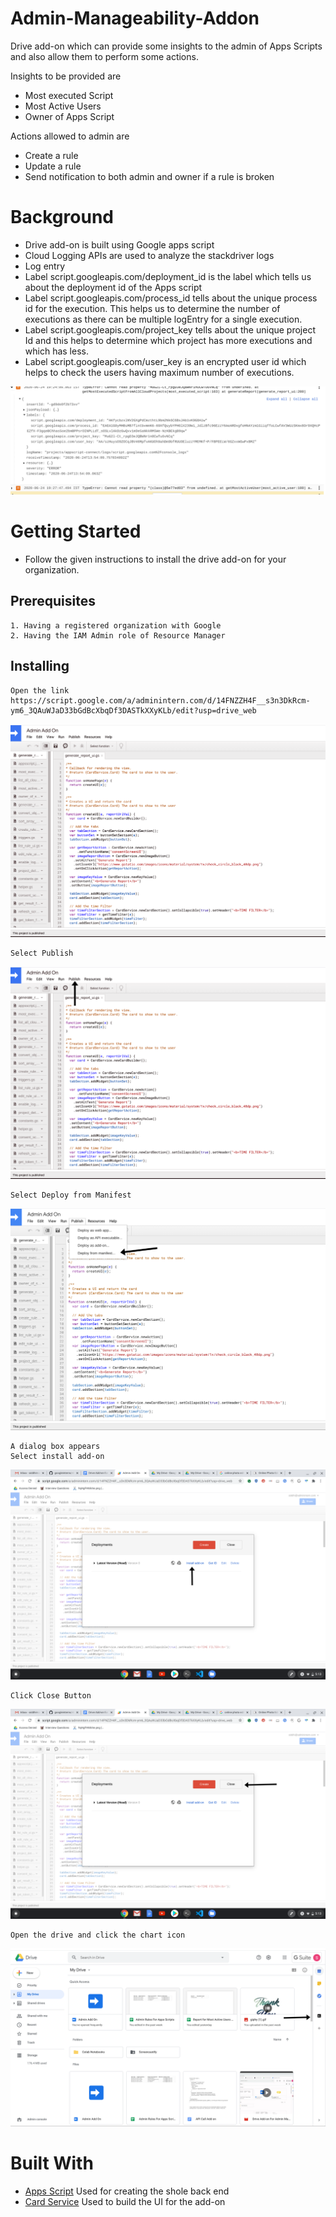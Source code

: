 # Admin-Manageability-Addon

Drive add-on which can provide some insights to the admin of Apps Scripts and also allow them to perform some actions.

Insights to be provided are
- Most executed Script
- Most Active Users
- Owner of Apps Script

Actions allowed to admin are
- Create a rule
- Update a rule
- Send notification to both admin and owner if a rule is broken

# Background
- Drive add-on is built using Google apps script
- Cloud Logging APIs are used to analyze the stackdriver logs
- Log entry
 - Label script.googleapis.com/deployment_id is the label which tells us about the deployment id of the Apps script
 - Label script.googleapis.com/process_id tells about the unique process id for the execution. This helps us to determine the number of executions as there can be multiple logEntry for a single execution.
 - Label script.googleapis.com/project_key tells about the unique project Id and this helps to determine which project has more executions and which has less.
 - Label script.googleapis.com/user_key is an encrypted user id which helps to check the users having maximum number of executions.

 ![Background](./images/log_entry.png)

# Getting Started
- Follow the given instructions to install the drive add-on for your organization.

## Prerequisites
```
1. Having a registered organization with Google
2. Having the IAM Admin role of Resource Manager
```

## Installing

```
Open the link https://script.google.com/a/adminintern.com/d/14FNZZH4F__s3n3DkRcm-ym6_3QAuWJaD33bGdBcXbqDf3DASTkXXyKLb/edit?usp=drive_web
```
![Installing](./images/add-on.png)

```
Select Publish
```
![Installing](./images/select_publish.png)
 
```
Select Deploy from Manifest
```
![Installing](./images/select_manifest.png)

```
A dialog box appears
Select install add-on
```
![Installing](./images/install_add-on.png)

```
Click Close Button
```
![Installing](./images/close_button.png)

```
Open the drive and click the chart icon
```
![Installing](./images/add-on_icon.png)


# Built With

- [Apps Script](https://developers.google.com/apps-script) Used for creating the shole back end
- [Card Service](https://developers.google.com/apps-script/reference/card-service) Used to build the UI for the add-on
